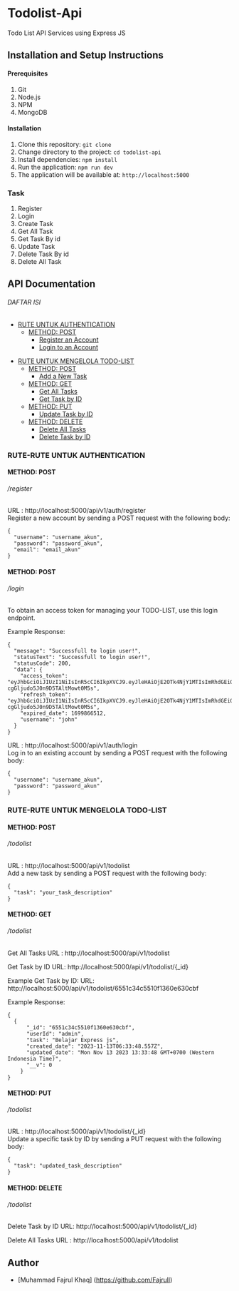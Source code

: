 # Todolist-Api

Todo List API Services using Express JS

## Installation and Setup Instructions

#### Prerequisites

1. Git
2. Node.js
3. NPM
4. MongoDB

#### Installation

1. Clone this repository: `git clone`
2. Change directory to the project: `cd todolist-api`
3. Install dependencies: `npm install`
4. Run the application: `npm run dev`
5. The application will be available at: `http://localhost:5000`

### Task

1. Register
2. Login
3. Create Task
4. Get All Task
5. Get Task By id
6. Update Task
7. Delete Task By id
8. Delete All Task

## API Documentation

###### DAFTAR ISI

- [RUTE UNTUK AUTHENTICATION ](#rute-auth)
  - [METHOD: POST](#method-post)
    - [Register an Account](#register)
    - [Login to an Account](#login)

* [RUTE UNTUK MENGELOLA TODO-LIST](#rute-todolist)
  - [METHOD: POST](#method-post)
    - [Add a New Task](#login)
  - [METHOD: GET](#method-get)
    - [Get All Tasks](#todolist)
    - [Get Task by ID](#todolist)
  - [METHOD: PUT](#method-put)
    - [Update Task by ID](#todolist)
  - [METHOD: DELETE](#method-delete)
    - [Delete All Tasks](#todolist)
    - [Delete Task by ID](#todolist)

### RUTE-RUTE UNTUK AUTHENTICATION

#### METHOD: POST

###### /register

URL : http://localhost:5000/api/v1/auth/register <br>
Register a new account by sending a POST request with the following body:

```
{
  "username": "username_akun",
  "password": "password_akun",
  "email": "email_akun"
}
```

#### METHOD: POST

###### /login

To obtain an access token for managing your TODO-LIST, use this login endpoint.

Example Response:

```
{
  "message": "Successfull to login user!",
  "statusText": "Successfull to login user!",
  "statusCode": 200,
  "data": {
    "access_token": "eyJhbGciOiJIUzI1NiIsInR5cCI6IkpXVCJ9.eyJleHAiOjE2OTk4NjY1MTIsImRhdGEiOnsidXNlciI6ImpvaG4iLCJlbWFpbCI6ImpvaG5kb2VAZXhhbXBsZS5jb20ifSwiaWF0IjoxNjk5ODYyOTEyfQ.OjUzNqCWkm0JQHN-cgGljudo5J0n9D5TAltMowt0M5s",
    "refresh_token": "eyJhbGciOiJIUzI1NiIsInR5cCI6IkpXVCJ9.eyJleHAiOjE2OTk4NjY1MTIsImRhdGEiOnsidXNlciI6ImpvaG4iLCJlbWFpbCI6ImpvaG5kb2VAZXhhbXBsZS5jb20ifSwiaWF0IjoxNjk5ODYyOTEyfQ.OjUzNqCWkm0JQHN-cgGljudo5J0n9D5TAltMowt0M5s",
    "expired_date": 1699866512,
    "username": "john"
  }
}
```

URL : http://localhost:5000/api/v1/auth/login <br>
Log in to an existing account by sending a POST request with the following body:

```
{
  "username": "username_akun",
  "password": "password_akun"
}
```

### RUTE-RUTE UNTUK MENGELOLA TODO-LIST

#### METHOD: POST

###### /todolist

URL : http://localhost:5000/api/v1/todolist <br>
Add a new task by sending a POST request with the following body:

```
{
  "task": "your_task_description"
}
```

#### METHOD: GET

###### /todolist

Get All Tasks
URL : http://localhost:5000/api/v1/todolist

Get Task by ID
URL: http://localhost:5000/api/v1/todolist/{\_id}

Example Get Task by ID:
URL: http://localhost:5000/api/v1/todolist/6551c34c5510f1360e630cbf

Example Response:

```
{
  {
      "_id": "6551c34c5510f1360e630cbf",
      "userId": "admin",
      "task": "Belajar Express js",
      "created_date": "2023-11-13T06:33:48.557Z",
      "updated_date": "Mon Nov 13 2023 13:33:48 GMT+0700 (Western Indonesia Time)",
      "__v": 0
    }
}
```

#### METHOD: PUT

###### /todolist

URL : http://localhost:5000/api/v1/todolist/{\_id} <br>
Update a specific task by ID by sending a PUT request with the following body:

```
{
  "task": "updated_task_description"
}
```

#### METHOD: DELETE

###### /todolist

Delete Task by ID
URL: http://localhost:5000/api/v1/todolist/{\_id}

Delete All Tasks
URL : http://localhost:5000/api/v1/todolist

## Author

- [Muhammad Fajrul Khaq] (https://github.com/Fajrull)

